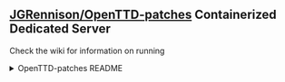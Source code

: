 ## [JGRennison/OpenTTD-patches](https://github.com/JGRennison/OpenTTD-patches/) Containerized Dedicated Server  
Check the wiki for information on running  

<details>
<summary>OpenTTD-patches README</summary>

## JGR's Patchpack version 0.63.2

This is a collection of features and other modifications applied to [OpenTTD](http://www.openttd.org/).  
It's a separate version of the game which can be installed and played alongside the standard game, not a loadable mod (NewGRF, script, or so on).

This is mainly intended to be used by players who are already familiar with the standard game and how to play it.  
It is not aimed at beginner/novice players. Some features and settings are there for very experienced players and so may have a steep learning curve.

* * *

OpenTTD is a transport simulation game based upon the popular game Transport
Tycoon Deluxe, written by Chris Sawyer. It attempts to mimic the original
game as closely as possible while extending it with new features.

OpenTTD is licensed under the GNU General Public License version 2.0,
but includes some 3rd party software under different licenses. See the
section "Licensing" below for details,

* * *

See [below](#openttd) for the original OpenTTD readme.

See [jgrpp-changelog.md](jgrpp-changelog.md) for the changelog.

See the [wiki](https://github.com/JGRennison/OpenTTD-patches/wiki) for guides on how to use some of the included features.

See [installation.md](/installation.md) for instructions on how to install.

The TT-Forums thread for this patchpack can be found [here](https://www.tt-forums.net/viewtopic.php?f=33&t=73469).

(Nearly all of the patches which are listed below have been modified, fixed or extended in some way, and so are not the same as the originals which are linked).

#### Railways and Trains

* Drive-through train depots.
* [Template-based train replacement](https://www.tt-forums.net/viewtopic.php?f=33&t=58904).
* [Routing restrictions](https://www.tt-forums.net/viewtopic.php?f=33&t=73397).  
  See the [guide on the wiki](https://github.com/JGRennison/OpenTTD-patches/wiki/Signalling) for more information.
* [Programmable pre-signals](https://www.tt-forums.net/viewtopic.php?f=33&t=47690).  
  These are not shown in the build signal window by default.  
  See the [guide on the wiki](https://github.com/JGRennison/OpenTTD-patches/wiki/Signalling) for more information.
* Freight train through load.  
  This is an alternative loading mode for freight trains for the case where the train is longer then the platform.
* Multiple rail types per tile.
* [Polyline rail track building tool](https://www.tt-forums.net/viewtopic.php?f=33&t=57080).
* Add news setting for trains waiting due to routing restrictions.
* Add setting to enable flipping direction of all train types in depot.
* Realistic train braking.  
  In this mode, trains have a stopping distance and will reserve ahead accordingly, trains cannot stop instantly.  
  See the [guide on the wiki](https://github.com/JGRennison/OpenTTD-patches/wiki/Realistic-braking) for more information.
* Allow converting track type under trains when compatible with the new rail type.
* Add feature where trains adjust their speed to match the train in front to avoid stop-start behaviour.
* Add a new train purchase window, where locomotive and wagons are in separate lists.
* Add information about train full and empty loads and achievable speeds to the train info window.
* Add setting to sort track types by category and speed.
* Add a setting for whether to pathfind up to back of a one-way path signal.
* Multi-aspect signal graphics.  
  This requires a NewGRF which supports this and realistic train braking.
* No-entry signals.  
  These are not shown in the build signal window by default.
* Add client setting to show all signals using the default baseset sprites.
* Remember the last-used signal type between games.
* Add client setting to show the introduction year for train wagons.
* Add setting for rail depot maximum speed.
* Add setting to allow auto-fill signal dragging to skip over stations/waypoints.

#### Roads and Road Vehicles

* One-way road and road vehicle overtaking enhancements.  
  See the [wiki](https://github.com/JGRennison/OpenTTD-patches/wiki/One-way-roads) for full details.
* Add setting to allow articulated road vehicles to overtake other vehicles.
* Add setting to control road vehicle re-routing on road layout changes.
* Disallow ordering ordinary road vehicles to tram depots and vice versa.
* Improve road vehicle pathfinding when multiple vehicles are simultaneously heading to a station with multiple bay/stop entrances.
* Add setting for default road/tram types.
* Add a setting to turn off road vehicles slowing in curves.
* Add a setting to disable road vehicles from passing through each other when blocked for an extended period of time.
* Allow road vehicle go to station/waypoint orders to have an associated required stop/bay/waypoint direction.
* Allow changing road vehicle driving side when all road vehicles are in depots.

#### Level Crossings

* [Close adjacent level crossings](https://www.tt-forums.net/viewtopic.php?p=836749).
* Prevent road vehicles from being stopped on level crossings.
* Add setting to enable improved level crossing safety.
* Trains break down after colliding with a road vehicle.
* Only show level crossing overlay sprites on the outsides of multi-track crossings when using both adjacent and safer crossings settings.

#### Bridges and Tunnels

* Signals in tunnels and on bridges.
* Custom bridge heads.
* [Chunnels (tunnels under bodies of water)](https://www.tt-forums.net/viewtopic.php?f=33&t=41775). Off by default.
* Allow building rail stations under bridges, subject to height/clearance and bridge pillar limitations.
* Add setting to allow placing NewGRF rail stations under bridges, when the GRF doesn't specify whether or not it can be placed under bridges.
* Add setting to allow placing all NewGRF objects under bridges, even when it would not otherwise be allowed by the GRF.
* Add setting to allow placing road/tram stops under bridges.
* Add setting to allow placing docks under bridges.
* Vehicles visible in tunnels (transparency setting).

#### Airports

* [Upgrade airports](https://www.tt-forums.net/viewtopic.php?f=33&t=35867).

#### Ships

* [Ship collision avoidance](https://www.tt-forums.net/viewtopic.php?f=33&t=74365).
* Allow NewGRF ships to carry more than one cargo.

#### Vehicles in General

* [Improved breakdowns](https://www.tt-forums.net/viewtopic.php?f=33&t=39518).
* [Vehicle repair cost setting](https://www.tt-forums.net/viewtopic.php?f=33&t=45642).
* Send vehicles which need auto-renewing due to age, for servicing, even if breakdowns are off and no servicing if no breakdowns is on.
* Add shift-clicking on vehicle depot button to select specific depot.
* Cargo type filter in vehicle list windows.
* Add client setting for vehicle naming scheme.
* [Vehicle lifetime profit](https://www.tt-forums.net/viewtopic.php?f=33&t=72844).
* Add settings to disable vehicle expiry and introduction after the given years.
* Open train vehicle details window on total cargo tab if shift pressed.
* Add news/advice setting to warn if no depot order in vehicle schedule.
* [Add buttons to collapse/expand all groups](https://www.tt-forums.net/viewtopic.php?f=33&t=74365).
* Add a setting to include the train length and group name in the vehicle details window.
* Add a setting for whether to open the new vehicle GUI when share-cloning.
* Add setting to disable mass action buttons for top-level vehicle lists.
* Add feature to create a new auto-named group when dragging and dropping a vehicle onto the new group button (ctrl includes shared order vehicles).
* Add settings to reduce vehicle running costs when a vehicle is stationary or in a depot.
* If a vehicle's next order is for the current station when leaving, start loading again without moving, instead of leaving.
* Slots and counters.  
  See the [guide on the wiki](https://github.com/JGRennison/OpenTTD-patches/wiki/Signalling) for more information.
* Add cargo capacity / running cost sort mode to the build vehicle window.
* Add client settings to show the full group hierarchy in group and vehicle names.

#### Orders and Timetabling

* [Automated timetables and separation](https://www.tt-forums.net/viewtopic.php?f=33&t=46391).
* Allow clearing of timetable time fields which are at 0. Allow explicitly setting timetable time fields to 0 without clearing them.  
* Add client setting to show the remainder ticks in timetable, after dividing to days or minutes.  
* Add a company setting to control the number of ticks used in auto-fill timetable rounding.
* [Cargo type orders](https://www.tt-forums.net/viewtopic.php?p=1047749).  
  This allows order load/unload types to be set per cargo type. (This does work with cargodist).
* Order occupancy.  
  Add column to the orders GUI to show occupancy running average, show the average order occupancy, and add a vehicle sort mode.
* [Timetabling waiting time in depots](https://www.tt-forums.net/viewtopic.php?f=33&t=70969).
* Scheduled dispatch.  
  This allows dispatching vehicles from timing points using one or more repeating schedules. This is useful for clock-face timetabling.
* [More conditional orders](https://www.tt-forums.net/viewtopic.php?f=33&t=38317).  
  Next station: is cargo waiting, is cargo accepted, number of free platforms, amount of cargo waiting.  
  Percent of times, per-cargo load percentage, current time/date, timetable lateness.  
  Slots/counters: train in slot, slot occupancy, counter value.  
  Scheduled dispatch departure slots.
* Reverse at waypoint orders.
* Add a menu item to the vehicle list to change order target, e.g. for moving depot orders to a different depot.
* Add game setting to allow only non-stop orders for trains and road vehicles.
* Go to depot and sell vehicle orders.
* Order mode to lock timetable wait and travel times against autofill/automate changes.
* Leave early and leave early if any/all cargoes fully loaded order timetable flags.
* Timetabled wait times at waypoints.
* Add warning/info messages to the timetable window.
* Add features to reverse the order of an order list, and to append the reverse of an order list.  
  (Use the ctrl key when the end of orders marker is selected, or enable the order management button).
* Add features to duplicate an individual order and to change the jump target of conditional orders.
* Add company setting for whether to advance the current order when cloning/copying/sharing (if current depot is in order list).
* Add vehicle list menu item to mass cancel go to or service at depot orders.
* Allow changing colour of orders in order list and timetable windows.
* Add text label and departure board via order types.

#### Stations

* [Departure boards](https://www.tt-forums.net/viewtopic.php?f=33&t=49956).
* Add road waypoints.
* Add a setting to increase the station catchment radius.
* Station rating: track "last visited vehicle type" separately per cargo.
* Add setting to scale station cargo capacity and rating tolerance by size.
* Add setting: station rating tolerance to waiting time depends on cargo class.
* Enable vehicle list buttons in station window when the list would be non-empty.
* Enable vehicle group management actions on other companies' stations.
* Add support for allowing/disallowing supply to a station, per cargo, by ctrl-clicking the station cargo rating.
* Add setting to show a company-coloured mark next to vehicles in vehicle list windows, if their owner does not match the list owner.
* Add a waiting cargo history graph for stations.
* Add a tooltip to show station rating details (controlled by a setting).
* Add sort by number of vehicles calling to the station list window.
* Add setting to distribute cargo received at a station to all accepting industries equally, instead of just one of them.
* Add setting to allow hiding viewport labels of individual waypoints.
* Increase the distance a station can be from the town centre and still be assigned have the same name as the town (no suffix/prefix), for large towns.
* [Allow NewGRFs to supply additional station name strings](https://github.com/JGRennison/OpenTTD-patches/wiki/GRF-features#extra-station-names).
* Allow generating new default name for station (ctrl-click default button in rename station query window).
* Allow exchanging a station's name with another station in the same town.

#### Towns

* [Rating in town label](https://www.tt-forums.net/viewtopic.php?f=33&t=42598).
* [Random town road reconstruction](https://www.tt-forums.net/viewtopic.php?f=33&t=36438). This defaults to off.
* Add very and extremely slow options to town growth rate setting.
* Add a setting to scale town growth rate by proportion of town cargo transported.
* Add "indifferent" mode to the town council attitude to area restructuring setting.
* Disallow converting town-owned roads to types with the no houses flag.
* Add public roads (road network automatically built between towns) at map generation and in the scenario editor.
* Add settings for if/when towns can build road bridges and tunnels.
* Add setting to limit length of continuous inclined roads built by towns.
* Add setting for whether to allow converting town road to non-house types.
* Allow overriding town road construction settings and whether town growth is enabled on a per-town basis, add setting to enable this for multiplayer clients.
* Allow NewGRFs to set town zone radii.
* Show town count in town directory window.

#### Industries

* Allow linking only inputs or outputs to the smallmap and map mode viewports in the industry chain window.
* Add setting to scale the industry event rate.

#### Map and Landscaping

* Add a setting to [reduce](https://www.tt-forums.net/viewtopic.php?p=890778#p890778) or stop the tree growth rate.
* [Adjusted arctic tree placement](https://www.tt-forums.net/viewtopic.php?f=33&t=72502).
* Add a new tree placement mode (perfect).
* [Minimum town distance](https://www.tt-forums.net/viewtopic.php?f=33&t=33625).
* Add map generation settings to control river/lake, rocky patch, and tropic zone generation.
* Add settings to customise the size of town zones, and city zones.
* Add setting to show purchased land using clear tile ground sprites (dirt, grass, snow, desert, etc).

#### Construction

* Enable building rivers in game. Off by default.
* Add a setting to disable removing sea/rivers.
* Allow purchasing a region of tiles at once, by dragging.
* Add setting to control if and how land purchasing is permitted.
* Add a company rate limit for land purchasing.
* Add a company rate limit for object construction.
* Add setting to disable object expiry after a given year.
* Add setting to ignore object introduction dates.
* Add setting for whether to confirm before demolishing industries and/or rail stations.
* Add picker tool for objects, rail types, road types, rail stations/waypoint, road stops/waypoints and signals, to the main toolbar help menu.

#### Scenario Editor

* [Picking and placing single houses in the scenario editor](https://www.tt-forums.net/viewtopic.php?f=33&t=68894).
* Add settings to enable multiple churches/stadiums and to ignore date/zone/GRF when placing houses in the scenario editor.
* [Remove all trees in scenario editor](https://www.tt-forums.net/viewtopic.php?f=33&t=49326).

#### Interface and Visuals

* [Zoning](https://www.tt-forums.net/viewtopic.php?f=33&t=33701).
* [Measurement tools](https://www.tt-forums.net/viewtopic.php?f=33&t=49212).
* [Enhanced viewport](https://www.tt-forums.net/viewtopic.php?f=33&t=53394).  
  Extra zoomed-out zoom levels with different map display modes (page up/down or ctrl-mousewheel).  
  Selected vehicle order overlays.  
  Industry tooltips.   
  Plans (useful in multiplayer).
* Add setting for shading trees on slopes in viewports (default on).
* Add setting for alternative linkgraph overlay colour schemes.
* [When building tunnels, open new viewports at the far end of the tunnel](https://www.tt-forums.net/viewtopic.php?f=33&t=72639).
* [Smallmap screenshots](https://www.tt-forums.net/viewtopic.php?f=33&t=44596).
* Whole map screenshots at current zoom level.
* Topography and industry screenshots.
* Make smallmap refresh period variable with map mode/zoom and pause state.
* Add display setting for income/cost text effects.
* Make the company infrastructure window scrollable.
* Add setting to disable water animation depending on zoom level.
* Add zoom in support to the minimap window.
* Add setting to increase the size of the main toolbar.
* Add cargo filtering and a show by cargo mode to the company delivered cargo graph.
* Add setting to display the area outside of the map as water.
* Add ctrl-clicking sign in sign list window to open extra viewport at sign coordinates.

#### Limits

* [Extra large maps](https://www.tt-forums.net/viewtopic.php?f=33&t=33137).
  Maximum map size is now 256M tiles, ranging from 16k x 16k to 256 x 1M.
* Increase the limit of NewGRF house IDs in a single game from 512 to 1024.
* Increase per-vehicle order limit from 254 to 64k.
* Increase maximum setting limits for per-company vehicle-type limits.
* Increase maximum permitted vehicle, group, depot and station/waypoint name lengths.
* Increase maximum permitted rail waypoint types from 256 to 64k.

#### Time and Date

* [Economy speed reduction factor](https://www.tt-forums.net/viewtopic.php?p=1148227#p1148227).
* Add settings to show time in hours and minutes as well as or instead of days.

#### Multiplayer

* [Infrastructure sharing](https://www.tt-forums.net/viewtopic.php?f=33&t=42254)  
* Add company settings to enable competitors to buy/renew vehicles in this company's depots.  
* Add setting to control whether trains can crash with trains owned by other companies.
* [Give money to company, instead of player](https://www.tt-forums.net/viewtopic.php?f=33&t=63899), broadcast money transfer notifications to all players.
* Add setting to enable non-admin multiplayer clients to rename towns.
* Add a password mechanism to change network game settings from a network client.
* Auto-kick clients after too many failed rcon/settings attempts.
* Various changes to reduce the probability of desyncs and improve desync reporting/diagnostics.
* Add support for zstd savegame compression for autosaves and network joins.
* Increase the number of settings which can be changed in multiplayer.
* Store company passwords in network server saves in an encrypted form such that they are automatically restored when loaded into the same network server.
* Add client setting for whether to sync localisation settings (such as measurement units) with the server.

#### Money

* Add setting to control dates over which inflation is applied.
* Allow shift-clicking on borrow/repay money buttons to enter a quantity.
* Add mode to the cargo payment graph to show payment based on average transit speed.

#### Cheats

* Add support for server admin use of money, magic bulldozer, tunnels and jet crashes cheats in multiplayer.
* Add setting to allow non server admins to use the money cheat in multiplayer.
* Allow clicking the money text in the cheats window to enter a quantity.
* Add cheats to set inflation income and cost factors.
* Add cheat to set all town local authority ratings to Outstanding.

#### Cargo Distribution and Link Graph

* Adjust link graph job scheduling algorithm to significantly improve responsiveness and prevent pausing.
* Improve scrolling rendering of link graph overlay on viewport and small map.
* Add new link graph distribution modes: asymmetric (equal) and asymmetric (nearest).
* Allow overriding distribution mode on a per-cargo basis, in game.
* Fix inaccurate cargo distribution and link graph overlays, and various other problems with large link graphs.
* Add setting to increase the cargodist link graph distance/cost metric of aircraft links.

#### Input

* Add modifier key window for toggling shift/ctrl key states using mouse.
* Add IME support on Linux/SDL2 (SDL2-supported IMEs and Fcitx).

#### Console and Scripts

* Add console commands for conditional execution from game date.
* [Daily/monthly/yearly scripts](https://www.tt-forums.net/viewtopic.php?f=33&t=49595)

#### Miscellaneous

* Pause on savegame load if ctrl key is pressed.
* Ctrl-click up/down in NewGRF window to move to top or bottom.
* Add setting for when to ask for confirmation before overwriting an existing savegame file, add unique ID to savegames.
* Allow setting the autosave interval to a custom number of in-game days or real-time minutes.
* Add more hotkeys.
* Allow AI/GS developers to reload GSs.
* Various extensions to the NewGRF developer debug tools.
* Various performance improvements.
* Various minor fixes, see changelog.
* [NewGRF specification additions](docs/newgrf-additions.html) ([online copy](https://jgrennison.github.io/OpenTTD-patches/newgrf-additions.html)).
* [NML specification additions](docs/newgrf-additions-nml.html) ([online copy](https://jgrennison.github.io/OpenTTD-patches/newgrf-additions-nml.html)).
* [AI/GS script additions](docs/script-additions.html) ([online copy](https://jgrennison.github.io/OpenTTD-patches/script-additions.html)).
* [Low-level code/performance changes](docs/jgrpp-low-level-changes.md).

#### Save/load and savegame format changes  
* Various changes to improve handling of savegames which use features not in trunk.  
* Savegames from this patchpack are not loadable in trunk.  
* Savegames from trunk up to the last savegame version which has been merged into this branch (*jgrpp*) should be loadable in this patchpack.  
* Savegames from other branches which use the save/load code in the *save_ext* branch (usually suffixed: *-sx*) which are also merged into this branch (*jgrpp*), or where the added feature is marked as discardable/ignorable, should be loadable in this patchpack.  
* Savegames from other patched versions are not loadable in this patchpack except for savegames from:  
  * The *tracerestrict* branch ([routing restrictions patch](https://www.tt-forums.net/viewtopic.php?f=33&t=73397))  
  * The [Spring 2013 Patch Pack](https://www.tt-forums.net/viewtopic.php?f=33&t=66892) v2.0 - v2.4 (subject to caveats, see below)  
  * [Joker's Patch Pack](https://www.tt-forums.net/viewtopic.php?f=33&t=74365) v1.19 - v1.27 (subject to caveats, see below)  
  * [Chill's Patch Pack](https://www.tt-forums.net/viewtopic.php?f=33&t=47622) v8 and v14.7 (subject to caveats, see below)

#### Caveats for loading savegames from the [Spring 2013 Patch Pack](https://www.tt-forums.net/viewtopic.php?f=33&t=66892):  
* This is not guaranteed to be bug free  
* Savegames with huge airports are rejected  
* Map sizes greater than 16k x 16k are rejected  
* PAX signals/stations and traffic lights are cleared, leaving ordinary signals/stations/roads  
* Rail ageing/grass on tracks, trip histories, leave order/wait for cargo, auto advertising campaigns, base cost multipliers and other features not in this patch pack are dropped/ignored.  
* SpringPP v2.0.102/103 only:  
  * Savegames which have aircraft approaching, landing, taking off or landed at an oil rig are rejected  
  * The inflation cost multiplier is adjusted on load

#### Caveats for loading savegames from [Joker's Patch Pack](https://www.tt-forums.net/viewtopic.php?f=33&t=74365):  
* This is not guaranteed to be bug free  
* Logic signals are cleared, leaving ordinary signals  
* Various vehicle separation settings and partially-automatic modes are not supported.  
* Rail ageing/grass on tracks, trip histories, waiting cargo histories, station cargo punishment and other features not in this patch pack are dropped/ignored.

#### Caveats for loading savegames from [Chill's Patch Pack](https://www.tt-forums.net/viewtopic.php?f=33&t=47622):  
* This is not guaranteed to be bug free  
* Speed signals are cleared, leaving ordinary signals  
* Various vehicle, economy, town and other settings are not supported  
* Link graph data (but not settings) is cleared  
* Train stuck counters, traffic lights and other features not in this patch pack are dropped/ignored.

#### A note on branches

Many features have two branches, the *feature* branches are just the raw features, without any modified savegame code.  
There are not generally savegame compatible with anything else, except for loading of trunk savegame versions at or before the point where the branch diverged from trunk.  
All other load attempts may result in undefined behaviour.  
The *feature-sx* branches use the savegame framework in the *save_ext* branch.

* * *

* * *

# OpenTTD

## Table of contents

- 1.0) [About](#10-about)
    - 1.1) [Downloading OpenTTD](#11-downloading-openttd)
    - 1.2) [OpenTTD gameplay manual](#12-openttd-gameplay-manual)
    - 1.3) [Supported platforms](#13-supported-platforms)
    - 1.4) [Installing and running OpenTTD](#14-installing-and-running-openttd)
    - 1.5) [Add-on content / mods](#15-add-on-content--mods)
    - 1.6) [OpenTTD directories](#16-openttd-directories)
    - 1.7) [Compiling OpenTTD](#17-compiling-openttd)
- 2.0) [Contact and community](#20-contact-and-community)
    - 2.1) [Multiplayer games](#21-multiplayer-games)
    - 2.2) [Contributing to OpenTTD](#22-contributing-to-openttd)
    - 2.3) [Reporting bugs](#23-reporting-bugs)
    - 2.4) [Translating](#24-translating)
- 3.0) [Licensing](#30-licensing)
- 4.0) [Credits](#40-credits)

## 1.0) About

OpenTTD is a transport simulation game based upon the popular game Transport Tycoon Deluxe, written by Chris Sawyer.
It attempts to mimic the original game as closely as possible while extending it with new features.

OpenTTD is licensed under the GNU General Public License version 2.0, but includes some 3rd party software under different licenses.
See the section ["Licensing"](#30-licensing) below for details.

## 1.1) Downloading OpenTTD

OpenTTD can be downloaded from the [official OpenTTD website](https://www.openttd.org/).

Both 'stable' and 'nightly' versions are available for download:

- most people should choose the 'stable' version, as this has been more extensively tested
- the 'nightly' version includes the latest changes and features, but may sometimes be less reliable

OpenTTD is also available for free on [Steam](https://store.steampowered.com/app/1536610/OpenTTD/), [GOG.com](https://www.gog.com/game/openttd), and the [Microsoft Store](https://www.microsoft.com/p/openttd-official/9ncjg5rvrr1c). On some platforms OpenTTD will be available via your OS package manager or a similar service.


## 1.2) OpenTTD gameplay manual

OpenTTD has a [community-maintained wiki](https://wiki.openttd.org/), including a gameplay manual and tips.


## 1.3) Supported platforms

OpenTTD has been ported to several platforms and operating systems.

The currently supported platforms are:

- Linux (SDL (OpenGL and non-OpenGL))
- macOS (universal) (Cocoa)
- Windows (Win32 GDI / OpenGL)

Other platforms may also work (in particular various BSD systems), but we don't actively test or maintain these.

### 1.3.1) Legacy support
Platforms, languages and compilers change.
We'll keep support going on old platforms as long as someone is interested in supporting them, except where it means the project can't move forward to keep up with language and compiler features.

We guarantee that every revision of OpenTTD will be able to load savegames from every older revision (excepting where the savegame is corrupt).
Please report a bug if you find a save that doesn't load.

## 1.4) Installing and running OpenTTD

OpenTTD is usually straightforward to install, but for more help the wiki [includes an installation guide](https://wiki.openttd.org/en/Manual/Installation).

OpenTTD needs some additional graphics and sound files to run.

For some platforms these will be downloaded during the installation process if required.

For some platforms, you will need to refer to [the installation guide](https://wiki.openttd.org/en/Manual/Installation).


### 1.4.1) Free graphics and sound files

The free data files, split into OpenGFX for graphics, OpenSFX for sounds and
OpenMSX for music can be found at:

- [OpenGFX](https://www.openttd.org/downloads/opengfx-releases/latest)
- [OpenSFX](https://www.openttd.org/downloads/opensfx-releases/latest)
- [OpenMSX](https://www.openttd.org/downloads/openmsx-releases/latest)

Please follow the readme of these packages about the installation procedure.
The Windows installer can optionally download and install these packages.


### 1.4.2) Original Transport Tycoon Deluxe graphics and sound files

If you want to play with the original Transport Tycoon Deluxe data files you have to copy the data files from the CD-ROM into the baseset/ directory.
It does not matter whether you copy them from the DOS or Windows version of Transport Tycoon Deluxe.
The Windows install can optionally copy these files.

You need to copy the following files:
- sample.cat
- trg1r.grf or TRG1.GRF
- trgcr.grf or TRGC.GRF
- trghr.grf or TRGH.GRF
- trgir.grf or TRGI.GRF
- trgtr.grf or TRGT.GRF


### 1.4.3) Original Transport Tycoon Deluxe music

If you want the Transport Tycoon Deluxe music, copy the appropriate files from the original game into the baseset folder.
- TTD for Windows: All files in the gm/ folder (gm_tt00.gm up to gm_tt21.gm)
- TTD for DOS: The GM.CAT file
- Transport Tycoon Original: The GM.CAT file, but rename it to GM-TTO.CAT


## 1.5) Add-on content / mods

OpenTTD features multiple types of add-on content, which modify gameplay in different ways.

Most types of add-on content can be downloaded within OpenTTD via the 'Check Online Content' button in the main menu.

Add-on content can also be installed manually, but that's more complicated; the [OpenTTD wiki](https://wiki.openttd.org/) may offer help with that, or the [OpenTTD directory structure guide](./docs/directory_structure.md).


### 1.5.1) Social Integration

OpenTTD has the ability to load plugins to integrate with Social Platforms like Steam, Discord, etc.

To enable such integration, the plugin for the specific platform has to be downloaded and stored in the `social_integration` folder.

See [OpenTTD's website](https://www.openttd.org), under Downloads, for what plugins are available.


### 1.6) OpenTTD directories

OpenTTD uses its own directory structure to store game data, add-on content etc.

For more information, see the [directory structure guide](./docs/directory_structure.md).

### 1.7) Compiling OpenTTD

If you want to compile OpenTTD from source, instructions can be found in [COMPILING.md](./COMPILING.md).


## 2.0) Contact and Community

'Official' channels

- [OpenTTD website](https://www.openttd.org)
- [OpenTTD official Discord](https://discord.gg/openttd)
- IRC chat using #openttd on irc.oftc.net [more info about our irc channel](https://wiki.openttd.org/en/Development/IRC%20channel)
- [OpenTTD on Github](https://github.com/OpenTTD/) for code repositories and for reporting issues
- [forum.openttd.org](https://forum.openttd.org/) - the primary community forum site for discussing OpenTTD and related games
- [OpenTTD wiki](https://wiki.openttd.org/) community-maintained wiki, including topics like gameplay guide, detailed explanation of some game mechanics, how to use add-on content (mods) and much more

'Unofficial' channels

- the OpenTTD wiki has a [page listing OpenTTD communities](https://wiki.openttd.org/en/Community/Community) including some in languages other than English


### 2.1) Multiplayer games

You can play OpenTTD with others, either cooperatively or competitively.

See the [multiplayer documentation](./docs/multiplayer.md) for more details.


### 2.2) Contributing to OpenTTD

We welcome contributors to OpenTTD.  More information for contributors can be found in [CONTRIBUTING.md](./CONTRIBUTING.md)


### 2.3) Reporting bugs

Good bug reports are very helpful.  We have a [guide to reporting bugs](./CONTRIBUTING.md#bug-reports) to help with this.

Desyncs in multiplayer are complex to debug and report (some software development skils are required).
Instructions can be found in [debugging and reporting desyncs](./docs/debugging_desyncs.md).


### 2.4) Translating

OpenTTD is translated into many languages.  Translations are added and updated via the [online translation tool](https://translator.openttd.org).


## 3.0) Licensing

OpenTTD is licensed under the GNU General Public License version 2.0.
For the complete license text, see the file '[COPYING.md](./COPYING.md)'.
This license applies to all files in this distribution, except as noted below.

The squirrel implementation in `src/3rdparty/squirrel` is licensed under the Zlib license.
See `src/3rdparty/squirrel/COPYRIGHT` for the complete license text.

The md5 implementation in `src/3rdparty/md5` is licensed under the Zlib license.
See the comments in the source files in `src/3rdparty/md5` for the complete license text.

The fmt implementation in `src/3rdparty/fmt` is licensed under the MIT license.
See `src/3rdparty/fmt/LICENSE.rst` for the complete license text.

The nlohmann json implementation in `src/3rdparty/nlohmann` is licensed under the MIT license.
See `src/3rdparty/nlohmann/LICENSE.MIT` for the complete license text.

The OpenGL API in `src/3rdparty/opengl` is licensed under the MIT license.
See `src/3rdparty/opengl/khrplatform.h` for the complete license text.

The catch2 implementation in `src/3rdparty/catch2` is licensed under the Boost Software License, Version 1.0.
See `src/3rdparty/catch2/LICENSE.txt` for the complete license text.

The icu scriptrun implementation in `src/3rdparty/icu` is licensed under the Unicode license.
See `src/3rdparty/icu/LICENSE` for the complete license text.

The monocypher implementation in `src/3rdparty/monocypher` is licensed under the 2-clause BSD and CC-0 license.
See `src/3rdparty/monocypher/LICENSE.md` for the complete license text.

The OpenTTD Social Integration API in `src/3rdparty/openttd_social_integration_api` is licensed under the MIT license.
See `src/3rdparty/openttd_social_integration_api/LICENSE` for the complete license text.

The atomic datatype support detection in `cmake/3rdparty/llvm/CheckAtomic.cmake` is licensed under the Apache 2.0 license.
See `cmake/3rdparty/llvm/LICENSE.txt` for the complete license text.

## 4.0 Credits

See [CREDITS.md](./CREDITS.md)
</details>
